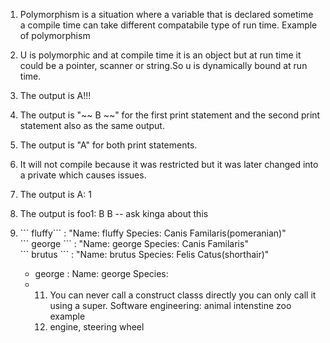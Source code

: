 1. Polymorphism is a situation where a variable that is declared sometime a compile time can take different compatabile type of run time. Example of polymorphism

2. U is polymorphic and at compile time it is an object but at run time it could be a pointer, scanner or string.So u is dynamically bound at run time.

3. The output is A!!!

4. The output is "~~ B ~~" for the first print statement and the second print statement also as the same output.

5. The output is "A" for both print statements.

6. It will not compile because it was restricted but it was later changed into a private which causes issues.

7. The output is A: 1

8. The output is foo1: B B -- ask kinga about this 

9. <p>``` fluffy```  : "Name: fluffy Species: Canis Familaris(pomeranian)"
   <br> ``` george ``` : "Name: george Species: Canis Familaris"
   <br> ``` brutus ``` : "Name: brutus Species: Felis Catus(shorthair)"

    - george : Name: george  Species:
    - 11. You can never call a construct classs directly you can only  call it using a super. Software engineering: animal intenstine  zoo example
      12. engine, steering wheel
